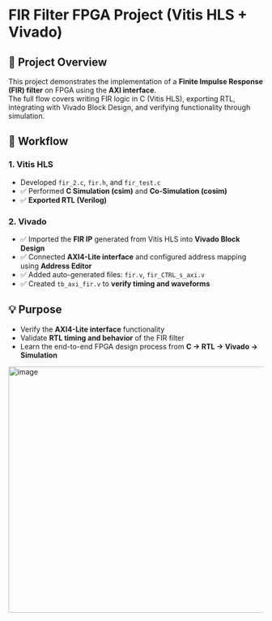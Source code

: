 # FIR Filter FPGA Project (Vitis HLS + Vivado)

## 📌 Project Overview
This project demonstrates the implementation of a **Finite Impulse Response (FIR) filter** on FPGA using the **AXI interface**.  
The full flow covers writing FIR logic in C (Vitis HLS), exporting RTL, integrating with Vivado Block Design, and verifying functionality through simulation.

## 📝 Workflow

### 1. Vitis HLS
- Developed `fir_2.c`, `fir.h`, and `fir_test.c`
- ✅ Performed **C Simulation (csim)** and **Co-Simulation (cosim)**
- ✅ **Exported RTL (Verilog)**

### 2. Vivado
- ✅ Imported the **FIR IP** generated from Vitis HLS into **Vivado Block Design**
- ✅ Connected **AXI4-Lite interface** and configured address mapping using **Address Editor**
- ✅ Added auto-generated files: `fir.v`, `fir_CTRL_s_axi.v`
- ✅ Created `tb_axi_fir.v` to **verify timing and waveforms**

## 💡 Purpose
- Verify the **AXI4-Lite interface** functionality
- Validate **RTL timing and behavior** of the FIR filter
- Learn the end-to-end FPGA design process from **C → RTL → Vivado → Simulation**

<img width="1572" height="486" alt="image" src="https://github.com/user-attachments/assets/30777b5d-d70d-4ee7-ada2-fcc96607eb40" />

